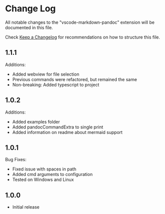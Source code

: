 # Change Log

All notable changes to the "vscode-markdown-pandoc" extension will be documented in this file.

Check [Keep a Changelog](http://keepachangelog.com/) for recommendations on how to structure this file.

## 1.1.1

Additions:
- Added webview for file selection
- Previous commands were refactored, but remained the same
- Non-breaking: Added typescript to project

## 1.0.2

Additions:
- Added examples folder
- Added pandocCommandExtra to single print
- Added information on readme about mermaid support

## 1.0.1

Bug Fixes:
- Fixed issue with spaces in path
- Added cmd arguments to configuration
- Tested on Windows and Linux

## 1.0.0
- Initial release